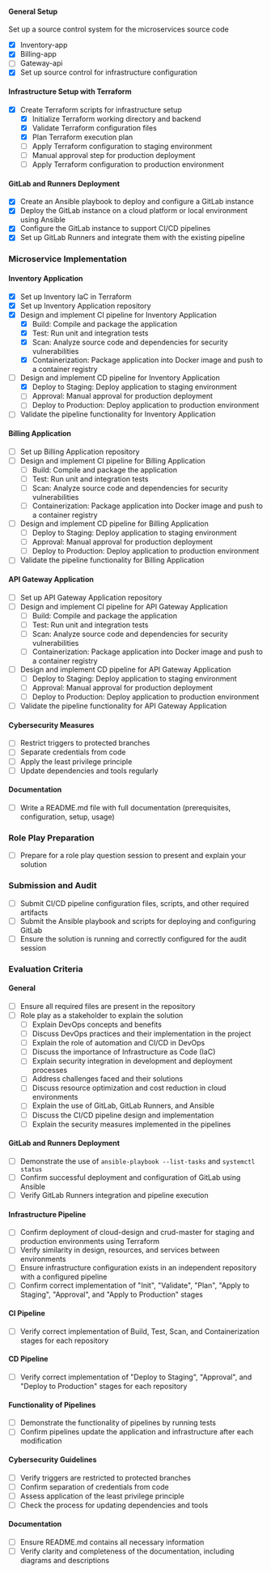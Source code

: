 #### General Setup
Set up a source control system for the microservices source code
  - [x] Inventory-app
  - [x] Billing-app
  - [ ] Gateway-api
- [x] Set up source control for infrastructure configuration

#### Infrastructure Setup with Terraform
- [x] Create Terraform scripts for infrastructure setup
  - [x] Initialize Terraform working directory and backend
  - [x] Validate Terraform configuration files
  - [x] Plan Terraform execution plan
  - [ ] Apply Terraform configuration to staging environment
  - [ ] Manual approval step for production deployment
  - [ ] Apply Terraform configuration to production environment

#### GitLab and Runners Deployment
- [x] Create an Ansible playbook to deploy and configure a GitLab instance
- [x] Deploy the GitLab instance on a cloud platform or local environment using Ansible
- [x] Configure the GitLab instance to support CI/CD pipelines
- [x] Set up GitLab Runners and integrate them with the existing pipeline

### Microservice Implementation

#### Inventory Application
- [x] Set up Inventory IaC in Terraform
- [x] Set up Inventory Application repository
- [x] Design and implement CI pipeline for Inventory Application
  - [x] Build: Compile and package the application
  - [x] Test: Run unit and integration tests
  - [x] Scan: Analyze source code and dependencies for security vulnerabilities
  - [x] Containerization: Package application into Docker image and push to a container registry
- [ ] Design and implement CD pipeline for Inventory Application
  - [x] Deploy to Staging: Deploy application to staging environment
  - [ ] Approval: Manual approval for production deployment
  - [ ] Deploy to Production: Deploy application to production environment
- [ ] Validate the pipeline functionality for Inventory Application

#### Billing Application
- [ ] Set up Billing Application repository
- [ ] Design and implement CI pipeline for Billing Application
  - [ ] Build: Compile and package the application
  - [ ] Test: Run unit and integration tests
  - [ ] Scan: Analyze source code and dependencies for security vulnerabilities
  - [ ] Containerization: Package application into Docker image and push to a container registry
- [ ] Design and implement CD pipeline for Billing Application
  - [ ] Deploy to Staging: Deploy application to staging environment
  - [ ] Approval: Manual approval for production deployment
  - [ ] Deploy to Production: Deploy application to production environment
- [ ] Validate the pipeline functionality for Billing Application

#### API Gateway Application
- [ ] Set up API Gateway Application repository
- [ ] Design and implement CI pipeline for API Gateway Application
  - [ ] Build: Compile and package the application
  - [ ] Test: Run unit and integration tests
  - [ ] Scan: Analyze source code and dependencies for security vulnerabilities
  - [ ] Containerization: Package application into Docker image and push to a container registry
- [ ] Design and implement CD pipeline for API Gateway Application
  - [ ] Deploy to Staging: Deploy application to staging environment
  - [ ] Approval: Manual approval for production deployment
  - [ ] Deploy to Production: Deploy application to production environment
- [ ] Validate the pipeline functionality for API Gateway Application

#### Cybersecurity Measures
- [ ] Restrict triggers to protected branches
- [ ] Separate credentials from code
- [ ] Apply the least privilege principle
- [ ] Update dependencies and tools regularly

#### Documentation
- [ ] Write a README.md file with full documentation (prerequisites, configuration, setup, usage)

### Role Play Preparation
- [ ] Prepare for a role play question session to present and explain your solution

### Submission and Audit
- [ ] Submit CI/CD pipeline configuration files, scripts, and other required artifacts
- [ ] Submit the Ansible playbook and scripts for deploying and configuring GitLab
- [ ] Ensure the solution is running and correctly configured for the audit session

### Evaluation Criteria

#### General
- [ ] Ensure all required files are present in the repository
- [ ] Role play as a stakeholder to explain the solution
  - [ ] Explain DevOps concepts and benefits
  - [ ] Discuss DevOps practices and their implementation in the project
  - [ ] Explain the role of automation and CI/CD in DevOps
  - [ ] Discuss the importance of Infrastructure as Code (IaC)
  - [ ] Explain security integration in development and deployment processes
  - [ ] Address challenges faced and their solutions
  - [ ] Discuss resource optimization and cost reduction in cloud environments
  - [ ] Explain the use of GitLab, GitLab Runners, and Ansible
  - [ ] Discuss the CI/CD pipeline design and implementation
  - [ ] Explain the security measures implemented in the pipelines

#### GitLab and Runners Deployment
- [ ] Demonstrate the use of `ansible-playbook --list-tasks` and `systemctl status`
- [ ] Confirm successful deployment and configuration of GitLab using Ansible
- [ ] Verify GitLab Runners integration and pipeline execution

#### Infrastructure Pipeline
- [ ] Confirm deployment of cloud-design and crud-master for staging and production environments using Terraform
- [ ] Verify similarity in design, resources, and services between environments
- [ ] Ensure infrastructure configuration exists in an independent repository with a configured pipeline
- [ ] Confirm correct implementation of "Init", "Validate", "Plan", "Apply to Staging", "Approval", and "Apply to Production" stages

#### CI Pipeline
- [ ] Verify correct implementation of Build, Test, Scan, and Containerization stages for each repository

#### CD Pipeline
- [ ] Verify correct implementation of "Deploy to Staging", "Approval", and "Deploy to Production" stages for each repository

#### Functionality of Pipelines
- [ ] Demonstrate the functionality of pipelines by running tests
- [ ] Confirm pipelines update the application and infrastructure after each modification

#### Cybersecurity Guidelines
- [ ] Verify triggers are restricted to protected branches
- [ ] Confirm separation of credentials from code
- [ ] Assess application of the least privilege principle
- [ ] Check the process for updating dependencies and tools

#### Documentation
- [ ] Ensure README.md contains all necessary information
- [ ] Verify clarity and completeness of the documentation, including diagrams and descriptions